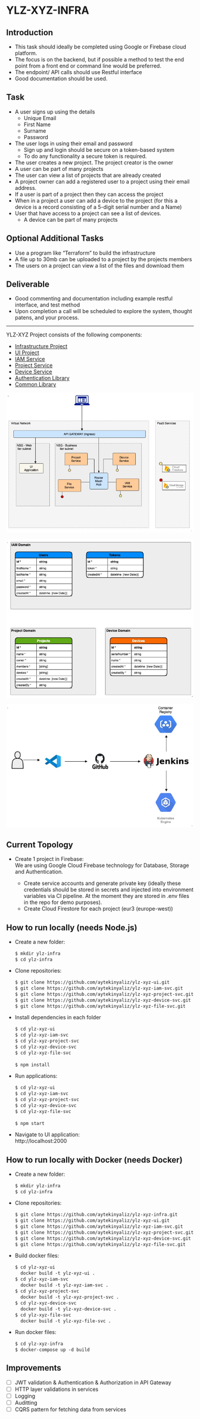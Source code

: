 # YLZ-XYZ-INFRA

## Introduction

* This task should ideally be completed using Google or Firebase cloud platform.
* The focus is on the backend, but if possible a method to test the end point from a front end or command line would be preferred.
* The endpoint/ API calls should use Restful interface
* Good documentation should be used.


## Task

- A user signs up using the details
  * Unique Email
  * First Name
  * Surname
  * Password
- The user logs in using their email and password
  * Sign up and login should be secure on a token-based system
  * To do any functionality a secure token is required.
- The user creates a new project.  The project creator is the owner
- A user can be part of many projects
- The user can view a list of projects that are already created
- A project owner can add a registered user to a project using their email address.
- If a user is part of a project then they can access the project
- When in a project a user can add a device to the project (for this a device is a record consisting of a 5-digit serial number and a Name)
- User that have access to a project can see a list of devices.
  * A device can be part of many projects


## Optional Additional Tasks

- Use a program like “Terraform” to build the infrastructure
- A file up to 30mb can be uploaded to a project by the projects members
- The users on a project can view a list of the files and download them


## Deliverable

- Good commenting and documentation including example restful interface, and test method
- Upon completion a call will be scheduled to explore the system, thought patens, and your process.


- - -

YLZ-XYZ Project consists of the following components:
- [Infrastructure Project](https://github.com/aytekinyaliz/ylz-xyz-infra)
- [UI Project](https://github.com/aytekinyaliz/ylz-xyz-ui)
- [IAM Service](https://github.com/aytekinyaliz/ylz-xyz-iam-svc)
- [Project Service](https://github.com/aytekinyaliz/ylz-xyz-project-svc)
- [Device Service](https://github.com/aytekinyaliz/ylz-xyz-device-svc)
- [Authentication Library](https://github.com/aytekinyaliz/ylz-xyz-auth-mdw)
- [Common Library](https://github.com/aytekinyaliz/ylz-xyz-common-mdw)
  
  
![High-Level Design](./_files/High-Level_Design-Architecture.jpg)

![DB Design](./_files/High-Level_Design-DB.jpg)

![Pipeline process](./_files/High-Level_Design-Pipeline.jpg)


## Current Topology


- Create 1 project in Firebase:  
  We are using Google Cloud Firebase technology for Database, Storage and Authentication.

  * Create service accounts and generate private key (ideally these credentials should be stored in secrets and injected into environment variables via CI pipeline. At the moment they are stored in .env files in the repo for demo purposes).
  * Create Cloud Firestore for each project (eur3 (europe-west))

## How to run locally (needs Node.js)

- Create a new folder:
  ```
  $ mkdir ylz-infra
  $ cd ylz-infra
  ```

- Clone repositories:
  ```
  $ git clone https://github.com/aytekinyaliz/ylz-xyz-ui.git
  $ git clone https://github.com/aytekinyaliz/ylz-xyz-iam-svc.git
  $ git clone https://github.com/aytekinyaliz/ylz-xyz-project-svc.git
  $ git clone https://github.com/aytekinyaliz/ylz-xyz-device-svc.git
  $ git clone https://github.com/aytekinyaliz/ylz-xyz-file-svc.git
  ```

- Install dependencies in each folder
  ```
  $ cd ylz-xyz-ui
  $ cd ylz-xyz-iam-svc
  $ cd ylz-xyz-project-svc
  $ cd ylz-xyz-device-svc
  $ cd ylz-xyz-file-svc

  $ npm install
  ```

- Run applications:
  ```
  $ cd ylz-xyz-ui
  $ cd ylz-xyz-iam-svc
  $ cd ylz-xyz-project-svc
  $ cd ylz-xyz-device-svc
  $ cd ylz-xyz-file-svc

  $ npm start
  ```

- Navigate to UI application:  
  http://localhost:2000

## How to run locally with Docker (needs Docker)

- Create a new folder:
  ```
  $ mkdir ylz-infra
  $ cd ylz-infra
  ```

- Clone repositories:
  ```
  $ git clone https://github.com/aytekinyaliz/ylz-xyz-infra.git
  $ git clone https://github.com/aytekinyaliz/ylz-xyz-ui.git
  $ git clone https://github.com/aytekinyaliz/ylz-xyz-iam-svc.git
  $ git clone https://github.com/aytekinyaliz/ylz-xyz-project-svc.git
  $ git clone https://github.com/aytekinyaliz/ylz-xyz-device-svc.git
  $ git clone https://github.com/aytekinyaliz/ylz-xyz-file-svc.git
  ```

- Build docker files:
  ```
  $ cd ylz-xyz-ui
    docker build -t ylz-xyz-ui .
  $ cd ylz-xyz-iam-svc
    docker build -t ylz-xyz-iam-svc .
  $ cd ylz-xyz-project-svc
    docker build -t ylz-xyz-project-svc .
  $ cd ylz-xyz-device-svc
    docker build -t ylz-xyz-device-svc .
  $ cd ylz-xyz-file-svc
    docker build -t ylz-xyz-file-svc .
  ```

- Run docker files:
  ```
  $ cd ylz-xyz-infra
  $ docker-compose up -d build
  ```


## Improvements

- [ ] JWT validation & Authentication & Authorization in API Gateway
- [ ] HTTP layer validations in services
- [ ] Logging
- [ ] Auditting
- [ ] CQRS pattern for fetching data from services
